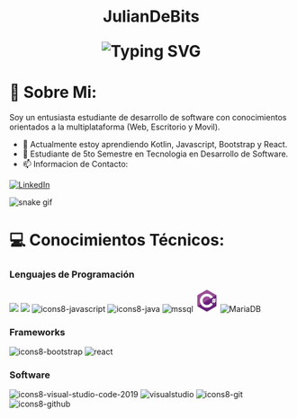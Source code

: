 <h1 align="center">
JulianDeBits

![Typing SVG](https://readme-typing-svg.demolab.com?font=Fira+Code&pause=1000&center=true&vCenter=true&random=false&width=435&lines=Hola+a+todos+%F0%9F%91%8B;Soy+JulianDeBits%2C+Bienvenid@s!!.)

# 💫 Sobre Mi:
Soy un entusiasta estudiante de desarrollo de software con conocimientos orientados a la multiplataforma (Web, Escritorio y Movil).

 - 🌱 Actualmente estoy aprendiendo Kotlin, Javascript, Bootstrap y React.
 - 👯 Estudiante de 5to Semestre en Tecnologia en Desarrollo de Software.
- 📫 Informacion de Contacto:

[![LinkedIn](https://img.shields.io/badge/LinkedIn-%230077B5.svg?logo=linkedin&logoColor=white)](https://www.linkedin.com/in/julian-quintero-8156771bb) 

![snake gif](https://github.com/null3000/null3000/blob/output/github-contribution-grid-snake.svg)
# 💻 Conocimientos Técnicos:

### Lenguajes de Programación
<img width ='48px' src ='https://raw.githubusercontent.com/rahulbanerjee26/githubAboutMeGenerator/main/icons/html.svg'> </a>
<img width ='48px' src ='https://raw.githubusercontent.com/rahulbanerjee26/githubAboutMeGenerator/main/icons/css.svg'> </a>
![icons8-javascript](https://user-images.githubusercontent.com/76852813/172720095-d75caaaa-c8b8-497e-a1bf-54720da5f9ed.svg)
![icons8-java](https://user-images.githubusercontent.com/76852813/172716937-4574740e-2d2e-4326-af3b-4a42bad058c1.svg)
<img src="https://www.svgrepo.com/show/303229/microsoft-sql-server-logo.svg" alt="mssql" width="40" height="40"/>
<img src="https://raw.githubusercontent.com/devicons/devicon/master/icons/csharp/csharp-original.svg" alt="csharp" width="40" height="40"/>
<img src="https://images.icon-icons.com/2699/PNG/512/mariadb_logo_icon_168996.png" alt="MariaDB" width="40" height="40"/>


### Frameworks 
![icons8-bootstrap](https://user-images.githubusercontent.com/76852813/172721798-883b2b27-ef7b-42d4-a492-6c6cb6cb4ffe.svg)
<img src="https://img.icons8.com/ultraviolet/2x/react.png" alt ="react" width="40" height="40"/>

### Software
![icons8-visual-studio-code-2019](https://user-images.githubusercontent.com/76852813/172722742-4c84455a-830a-4f69-8dcd-ac9437e52251.svg)
<img src="https://learn.microsoft.com/es-es/visualstudio/media/vs-ide-2022.svg" alt="visualstudio" width="40" height="40"/>
![icons8-git](https://user-images.githubusercontent.com/76852813/172722126-2495793f-c4f3-43cc-bfb2-14e1d6f4d3a2.svg)
![icons8-github](https://user-images.githubusercontent.com/76852813/172732353-d8b662eb-8f1c-453a-82f4-00132b440aaa.svg)

